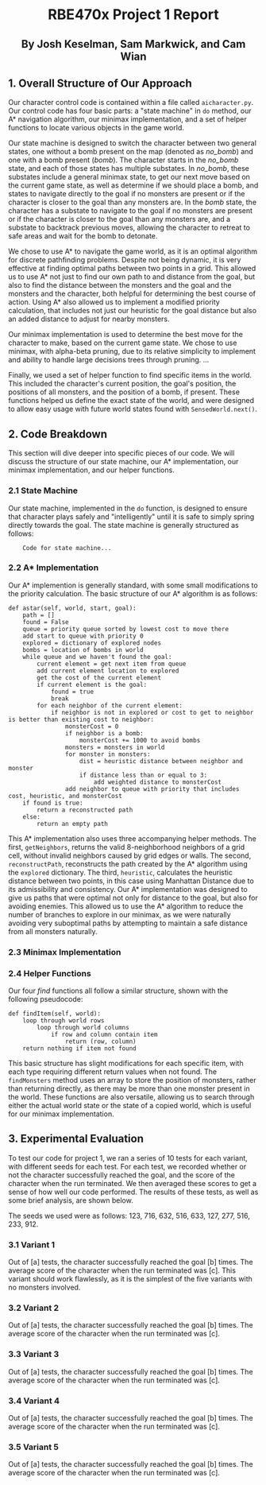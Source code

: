 # <p style="text-align: center;">RBE470x Project 1 Report</p>
## <p style="text-align: center;">By Josh Keselman, Sam Markwick, and Cam Wian</p>

## 1. Overall Structure of Our Approach
Our character control code is contained within a file called `aicharacter.py`. Our control code has four basic parts: a "state machine" in `do` method, our A* navigation algorithm, our minimax implementation, and a set of helper functions to locate various objects in the game world. 

Our state machine is designed to switch the character between two general states, one without a bomb present on the map (denoted as *no_bomb*) and one with a bomb present (*bomb*). The character starts in the *no_bomb* state, and each of those states has multiple substates. In *no_bomb*, these substates include a general minimax state, to get our next move based on the current game state, as well as determine if we should place a bomb, and states to navigate directly to the goal if no monsters are present or if the character is closer to the goal than any monsters are. In the *bomb* state, the character has a substate to navigate to the goal if no monsters are present or if the character is closer to the goal than any monsters are, and a substate to backtrack previous moves, allowing the character to retreat to safe areas and wait for the bomb to detonate.

We chose to use A* to navigate the game world, as it is an optimal algorithm for discrete pathfinding problems. Despite not being dynamic, it is very effective at finding optimal paths between two points in a grid. This allowed us to use A* not just to find our own path to and distance from the goal, but also to find the distance between the monsters and the goal and the monsters and the character, both helpful for determining the best course of action. Using A* also allowed us to implement a modified priority calculation, that includes not just our heuristic for the goal distance but also an added distance to adjust for nearby monsters.

Our minimax implementation is used to determine the best move for the character to make, based on the current game state. We chose to use minimax, with alpha-beta pruning, due to its relative simplicity to implement and ability to handle large decisions trees through pruning. ...

Finally, we used a set of helper function to find specific items in the world. This included the character's current position, the goal's position, the positions of all monsters, and the position of a bomb, if present. These functions helped us define the exact state of the world, and were designed to allow easy usage with future world states found with `SensedWorld.next()`.

## 2. Code Breakdown
This section will dive deeper into specific pieces of our code. We will discuss the structure of our state machine, our A* implementation, our minimax implementation, and our helper functions.
### 2.1 State Machine
Our state machine, implemented in the `do` function, is designed to ensure that character plays safely and "intelligently" until it is safe to simply spring directly towards the goal.
The state machine is generally structured as follows:
```
    Code for state machine...
```
### 2.2 A* Implementation
Our A* implemention is generally standard, with some small modifications to the priority calculation. The basic structure of our A* algorithm is as follows:
```
def astar(self, world, start, goal):
    path = []
    found = False
    queue = priority queue sorted by lowest cost to move there
    add start to queue with priority 0
    explored = dictionary of explored nodes
    bombs = location of bombs in world
    while queue and we haven't found the goal:
        current element = get next item from queue
        add current element location to explored
        get the cost of the current element
        if current element is the goal:
            found = true
            break
        for each neighbor of the current element:
            if neighbor is not in explored or cost to get to neighbor is better than existing cost to neighbor:
                monsterCost = 0
                if neighbor is a bomb:
                    monsterCost += 1000 to avoid bombs
                monsters = monsters in world
                for monster in monsters:
                    dist = heuristic distance between neighbor and monster
                    if distance less than or equal to 3:
                        add weighted distance to monsterCost
                add neighbor to queue with priority that includes cost, heuristic, and monsterCost
    if found is true:
        return a reconstructed path
    else:
        return an empty path
```
This A* implementation also uses three accompanying helper methods. The first, `getNeighbors`, returns the valid 8-neighborhood neighbors of a grid cell, without invalid neighbors caused by grid edges or walls. The second, `reconstructPath`, reconstructs the path created by the A* algorithm using the `explored` dictionary. The third, `heuristic`, calculates the heuristic distance between two points, in this case using Manhattan Distance due to its admissibility and consistency. Our A* implementation was designed to give us paths that were optimal not only for distance to the goal, but also for avoiding enemies. This allowed us to use the A* algorithm to reduce the number of branches to explore in our minimax, as we were naturally avoiding very suboptimal paths by attempting to maintain a safe distance from all monsters naturally. 
### 2.3 Minimax Implementation
### 2.4 Helper Functions
Our four *find* functions all follow a similar structure, shown with the following pseudocode:
```
def findItem(self, world):
    loop through world rows
        loop through world columns
            if row and column contain item
                return (row, column)
    return nothing if item not found 
```
This basic structure has slight modifications for each specific item, with each type requiring different return values when not found. The `findMonsters` method uses an array to store the position of monsters, rather than returning directly, as there may be more than one monster present in the world. These functions are also versatile, allowing us to search through either the actual world state or the state of a copied world, which is useful for our minimax implementation.

## 3. Experimental Evaluation
To test our code for project 1, we ran a series of 10 tests for each variant, with different seeds for each test. For each test, we recorded whether or not the character successfully reached the goal, and the score of the character when the run terminated. We then averaged these scores to get a sense of how well our code performed. The results of these tests, as well as some brief analysis, are shown below.

The seeds we used were as follows: 123, 716, 632, 516, 633, 127, 277, 516, 233, 912.
### 3.1 Variant 1
Out of [a] tests, the character successfully reached the goal [b] times. The average score of the character when the run terminated was [c]. This variant should work flawlessly, as it is the simplest of the five variants with no monsters involved.
### 3.2 Variant 2
Out of [a] tests, the character successfully reached the goal [b] times. The average score of the character when the run terminated was [c].
### 3.3 Variant 3
Out of [a] tests, the character successfully reached the goal [b] times. The average score of the character when the run terminated was [c].
### 3.4 Variant 4
Out of [a] tests, the character successfully reached the goal [b] times. The average score of the character when the run terminated was [c].
### 3.5 Variant 5
Out of [a] tests, the character successfully reached the goal [b] times. The average score of the character when the run terminated was [c].